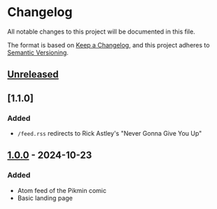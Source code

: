 # Changelog

All notable changes to this project will be documented in this file.

The format is based on [Keep a Changelog](https://keepachangelog.com/en/1.1.0/),
and this project adheres to [Semantic Versioning](https://semver.org/spec/v2.0.0.html).

## [Unreleased]

## [1.1.0]

### Added

- `/feed.rss` redirects to Rick Astley's "Never Gonna Give You Up"

## [1.0.0] - 2024-10-23

### Added

- Atom feed of the Pikmin comic
- Basic landing page

[unreleased]: https://github.com/Quantaly/pikmin-comic-feed/compare/v1.1.0...HEAD
[1.0.0]: https://github.com/Quantaly/pikmin-comic-feed/releases/tag/v1.1.0
[1.0.0]: https://github.com/Quantaly/pikmin-comic-feed/releases/tag/v1.0.0
